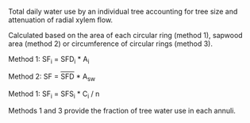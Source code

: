 Total daily water use by an individual tree accounting for tree size and attenuation of radial xylem flow.

Calculated based on the area of each circular ring (method 1), sapwood area (method 2) or circumference of circular rings (method 3).


Method 1: SF<sub>i</sub> = SFD<sub>i</sub>  * A<sub>i</sub> 

Method 2: SF = <span style="text-decoration:overline">SFD</span> * A<sub>sw</sub> 

Method 1: SF<sub>i</sub> = SFS<sub>i</sub>  * C<sub>i</sub> / n


Methods 1 and 3 provide the fraction of tree water use in each annuli.
